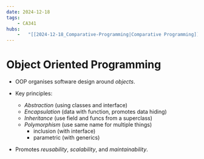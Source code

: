 ```yaml
---
date: 2024-12-18 
tags: 
    - CA341
hubs: 
    -   "[[2024-12-18_Comparative-Programming|Comparative Programming]]"
---
```


# Object Oriented Programming

- OOP organises software design around *objects*.

- Key principles:
  - *Abstraction* (using classes and interface)
  - *Encapsulation* (data with function, promotes data hiding)
  - *Inheritance* (use field and funcs from a superclass)
  - *Polymorphism* (use same name for multiple things)
    - inclusion (with interface)
    - parametric (with generics)

- Promotes *reusability*, *scalability*, and *maintainability*.

